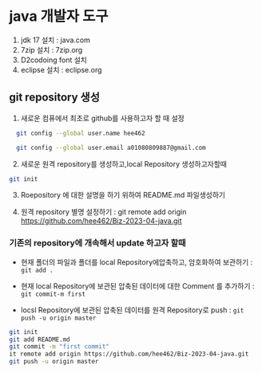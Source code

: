 # java 개발자 도구
1. jdk 17 설치 : java.com
2. 7zip 설치 : 7zip.org
3. D2codoing font 설치
4. eclipse 설치 : eclipse.org

## git repository 생성
1. 새로운 컴퓨에서 최초로 github를 사용하고자 할 때 설정
```bash
  git config --global user.name hee462

  git config --global user.email a01080809887@gmail.com

```
2. 새로운 원격 repository를 생성하고,local Repository 생성하고자할때
```bash
git init
```

3. Roepository 에 대한 설명을 하기 위하여 README.md 파일생성하기

4. 원격 repository 별명 설정하기 : git remote add origin https://github.com/hee462/Biz-2023-04-java.git

### 기존의 repository에 개속해서 update 하고자 할때
 

- 현재 폴더의 파일과 폴더를  local Repository에압축하고, 암호화하여 보관하기 : `git add .`

- 현재 local Repository에 보관된 압축된 데이터에 대한 Comment 를 추가하기 : ` git commit-m first`

- locsl Repository에 보관된 압축된 데이터를 원격 Repository로 push : `git push -u origin master`

``` bash
git init
git add README.md
git commit -m "first commit"
it remote add origin https://github.com/hee462/Biz-2023-04-java.git
git push -u origin master